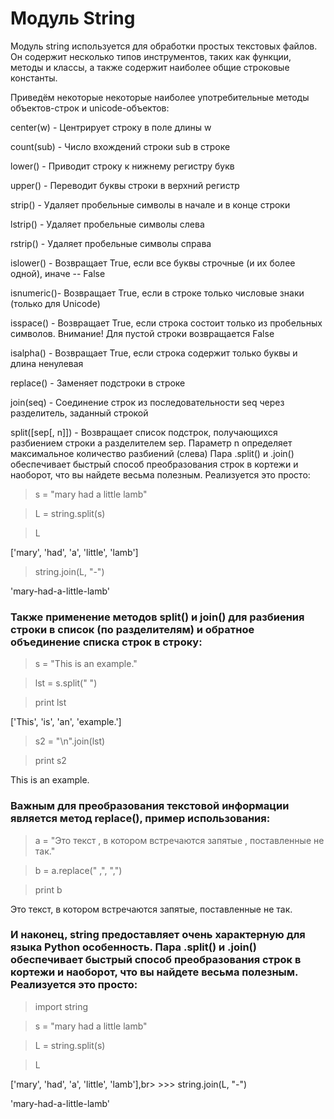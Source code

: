 # Модуль String
Модуль string используется для обработки простых текстовых файлов. Он содержит несколько типов инструментов, таких как функции, методы и классы, а также содержит наиболее общие строковые константы.

Приведём некоторые некоторые наиболее употребительные методы объектов-строк и unicode-объектов:

center(w) - Центрирует строку в поле длины w

count(sub) - Число вхождений строки sub в строке

lower() - Приводит строку к нижнему регистру букв

upper() - Переводит буквы строки в верхний регистр

strip() - Удаляет пробельные символы в начале и в конце строки

lstrip() - Удаляет пробельные символы слева

rstrip() - Удаляет пробельные символы справа

islower() - Возвращает True, если все буквы строчные (и их более одной), иначе -- False

isnumeric()- Возвращает True, если в строке только числовые знаки (только для Unicode)

isspace() - Возвращает True, если строка состоит только из пробельных символов. Внимание! Для пустой строки возвращается False

isalpha() - Возвращает True, если строка содержит только буквы и длина ненулевая

replace() - Заменяет подстроки в строке

join(seq) - Соединение строк из последовательности seq через разделитель, заданный строкой

split([sep[, n]]) - Возвращает список подстрок, получающихся разбиением строки a разделителем sep. Параметр n определяет максимальное количество разбиений (слева) Пара .split() и .join() обеспечивает быстрый способ преобразования строк в кортежи и наоборот, что вы найдете весьма полезным. Реализуется это просто:



>s = "mary had a little lamb"

>L = string.split(s)

>L

['mary', 'had', 'a', 'little', 'lamb']

>string.join(L, "-")

'mary-had-a-little-lamb'



### Также применение методов split() и join() для разбиения строки в список (по разделителям) и обратное объединение списка строк в строку:

> s = "This is an example."

> lst = s.split(" ")

> print lst

['This', 'is', 'an', 'example.']

> s2 = "\n".join(lst)

> print s2

This
is
an
example.



### Важным для преобразования текстовой информации является метод replace(), пример использования:

> a = "Это текст , в котором встречаются запятые , поставленные не так."

> b = a.replace(" ,", ",")

> print b

Это текст, в котором встречаются запятые, поставленные не так.

### И наконец, string предоставляет очень характерную для языка Python особенность. Пара .split() и .join() обеспечивает быстрый способ преобразования строк в кортежи и наоборот, что вы найдете весьма полезным. Реализуется это просто: 

> import string

> s = "mary had a little lamb"

> L = string.split(s)

> L

['mary', 'had', 'a', 'little', 'lamb'],br> >>> string.join(L, "-")

'mary-had-a-little-lamb'
